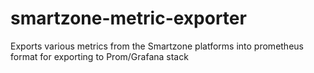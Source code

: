 # smartzone-metric-exporter

Exports various metrics from the Smartzone platforms into prometheus format for exporting to Prom/Grafana stack